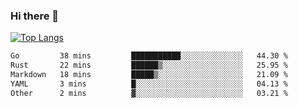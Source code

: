 ### Hi there 👋

<!--
**3Xpl0it3r/3Xpl0it3r** is a ✨ _special_ ✨ repository because its `README.md` (this file) appears on your GitHub profile.

Here are some ideas to get you started:

- 🔭 I’m currently working on ...
- 🌱 I’m currently learning ...
- 👯 I’m looking to collaborate on ...
- 🤔 I’m looking for help with ...
- 💬 Ask me about ...
- 📫 How to reach me: ...
- 😄 Pronouns: ...
- ⚡ Fun fact: ...
-->


[![Top Langs](https://github-readme-stats.vercel.app/api/top-langs/?username=3Xpl0it3r&layout=compact)](https://github.com/3Xpl0it3r/3Xpl0it3r)

<!--START_SECTION:waka-->

```txt
Go         38 mins         ███████████░░░░░░░░░░░░░░   44.30 %
Rust       22 mins         ██████▒░░░░░░░░░░░░░░░░░░   25.95 %
Markdown   18 mins         █████▒░░░░░░░░░░░░░░░░░░░   21.09 %
YAML       3 mins          █░░░░░░░░░░░░░░░░░░░░░░░░   04.13 %
Other      2 mins          ▓░░░░░░░░░░░░░░░░░░░░░░░░   03.21 %
```

<!--END_SECTION:waka-->

